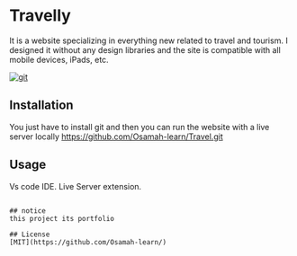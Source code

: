 # Travelly
It is a website specializing in everything new related to travel and tourism. I designed it without any design libraries and the site is compatible with all mobile devices, iPads, etc.

<a href="https://ibb.co/k2ZPw52"><img src="https://i.ibb.co/LdKscYd/git.jpg" alt="git" border="0"></a>

## Installation

You just have to install git and then you can run the website with a live server locally 
https://github.com/Osamah-learn/Travel.git



## Usage

Vs code IDE.
Live Server extension.


```

## notice
this project its portfolio 

## License
[MIT](https://github.com/Osamah-learn/)
